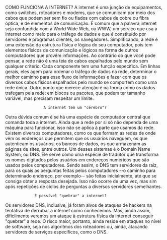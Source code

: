    COMO FUNCIONA A INTERNET?
 A internet é uma junção de equipamentos, como switches, roteadores e modems, que se comunicam por meio dos cabos que podem ser sem fio ou fiados com cabos de cobre ou fibra óptica, e de elementos de comunicação. 
 É comum que a palavra internet seja confundida com a World Wide Web, ou WWW, um serviço que usa a internet como meio para o tráfego de dados e que é constituído por servidores e programas clientes, os navegadores. Simplificando, a rede é uma extensão da estrutura física e lógica do seu computador, pois tem elementos físicos de comunicação e lógicos na forma de outros computadores que provêm informações.
 Ao contrário do que você pode pensar, a rede não é uma teia de cabos espalhados pelo mundo sem qualquer critério. Cada componente tem uma função específica. Em linhas gerais, eles agem para ordenar o tráfego de dados na rede, determinar o melhor caminho para esse fluxo de informações e fazer com que os diversos cabos físicos espalhados pelo mundo se comportem como uma rede única. Outro ponto que merece atenção é na forma como os dados trafegam pela rede: em blocos ou pacotes, que podem ter tamanho variável, mas precisam respeitar um limite.

                     A internet tem um "cérebro"? 
 Outra dúvida comum é se há uma espécie de computador central que comanda toda a internet. Ainda que a rede por si só não dependa de uma máquina para funcionar, isso não se aplica à parte que usamos da rede. Existem diversos computadores, como os que formam as redes de onde vêm os endereços que permitem que os usuários naveguem, os que autenticam os usuários, os bancos de dados, os que armazenam as páginas de sites, entre outros.
 Um desses sistemas é o Domain Name System, ou DNS. Ele serve como uma espécie de tradutor que transforma os nomes digitados pelos usuários em endereços numéricos que são usados pelos computadores. Sendo assim, o DNS tem servidores da raiz, para os quais as perguntas feitas pelos computadores --o caminho para determinado endereço, por exemplo-- são feitas inicialmente, até que se consiga obter a resposta desejada. Isso não ocorre de uma vez, mas sim após repetições de ciclos de perguntas a diversos servidores semelhantes.       

                 É possível "quebrar" a internet? 
 Os servidores DNS, inclusive, já foram alvos de ataques de hackers na tentativa de derrubar a internet como conhecemos. Mas, ainda assim, dificilmente veremos um ataque à estrutura física da internet conseguir "quebrar" a rede. O risco maior, portanto, ainda reside em ataques no nível de software, seja nos algoritmos dos roteadores ou, ainda, atacando servidores de serviços específicos, como o DNS.       